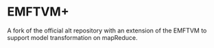 EMFTVM+
=====================
A fork of the official alt repository with an extension of the EMFTVM to support model transformation on  mapReduce.

